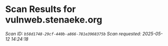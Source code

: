 # Scan Results for vulnweb.stenaeke.org

*Scan ID: `b58d1748-29cf-440b-a866-781e3968375b`*
*Scan requested: 2025-05-12 14:24:18*

